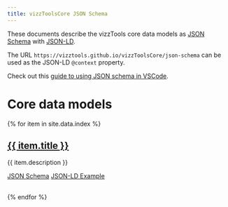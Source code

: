 ```yaml
---
title: vizzToolsCore JSON Schema
---
```


These documents describe the vizzTools core data models as [JSON Schema](https://json-schema.org/understanding-json-schema/) with [JSON-LD](https://json-ld.org/).

The URL `https://vizztools.github.io/vizzToolsCore/json-schema` can be used as the JSON-LD `@context` property.

Check out this [guide to using JSON schema in VSCode](https://omkarmore.wordpress.com/2017/04/07/json-schema/).

# Core data models

{% for item in site.data.index %}
<h2><a href="json-schema/{{ item.title }}.html">{{ item.title }}</a></h2>

{{ item.description }}

<span class="w3-tag w3-padding w3-round-large w3-red w3-center"><a href="json-schema/{{ item.title }}.schema.json">JSON Schema</a></span>
<span class="w3-tag w3-padding w3-round-large w3-red w3-center"><a href="json-schema/{{ item.title }}.jsonld">JSON-LD Example</a></span>

<br/>
{% endfor %}
